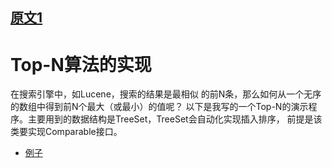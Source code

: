 
## [原文1](https://blog.csdn.net/nupt123456789/article/details/12980431)


# Top-N算法的实现


在搜索引擎中，如Lucene，搜索的结果是最相似 的前N条，那么如何从一个无序的数组中得到前N个最大（或最小）的值呢？
以下是我写的一个Top-N的演示程序。主要用到的数据结构是TreeSet，TreeSet会自动化实现插入排序，
前提是该类要实现Comparable接口。


- [例子](/algorithms-java-example/src/main/java/space.mamba/coding/interviews/TopNDemo.java)



